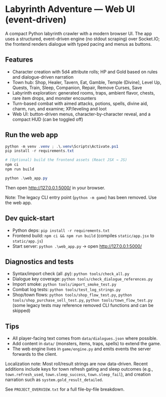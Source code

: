
# Labyrinth Adventure — Web UI (event-driven)

A compact Python labyrinth crawler with a modern browser UI. The app uses a structured, event-driven engine (no stdout scraping) over Socket.IO; the frontend renders dialogue with typed pacing and menus as buttons.

## Features

- Character creation with 5d4 attribute rolls; HP and Gold based on rules and dialogue-driven narration
- Town hub: Shop, Healer, Tavern, Eat, Gamble, Temple (Divine), Level Up, Quests, Train, Sleep, Companion, Repair, Remove Curses, Save
- Labyrinth exploration: generated rooms, traps, ambient flavor, chests, rare item drops, and monster encounters
- Turn-based combat with aimed attacks, potions, spells, divine aid, charm, run, and examine; XP/leveling and loot
- Web UI: button-driven menus, character-by-character reveal, and a compact HUD (can be toggled off)

## Run the web app

```powershell
python -m venv .venv ; .\.venv\Scripts\Activate.ps1
pip install -r requirements.txt

# (Optional) build the frontend assets (React JSX → JS)
npm ci
npm run build

python .\web_app.py
```

Then open http://127.0.0.1:5000/ in your browser.

Note: The legacy CLI entry point (`python -m game`) has been removed. Use the web app.

## Dev quick-start

- Python deps: `pip install -r requirements.txt`
- Frontend build: `npm ci && npm run build` (compiles `static/app.jsx` to `static/app.js`)
- Start server: `python .\web_app.py` → open http://127.0.0.1:5000/

## Diagnostics and tests

- Syntax/import check (all .py): `python tools/check_all.py`
- Dialogue key coverage: `python tools/check_dialogue_references.py`
- Import smoke: `python tools/import_smoke_test.py`
- Combat log tests: `python tools/test_log_strings.py`
- Shop/town flows: `python tools/shop_flow_test.py`, `python tools/shop_purchase_sell_test.py`, `python tools/town_flow_test.py` (some legacy tests may reference removed CLI functions and can be skipped)

## Tips

- All player-facing text comes from `data/dialogues.json` where possible.
- Add content in `data/` (monsters, items, traps, spells) to extend the game.
- The web engine lives in `game/engine.py` and emits events the server forwards to the client.

Localization note: Most roll/result strings are now data-driven. Recent additions include keys for town refresh gating and sleep outcomes (e.g., `town.refresh_used`, `town.sleep_success`, `town.sleep_fail`), and creation narration such as `system.gold_result_detailed`.

See `PROJECT_OVERVIEW.txt` for a full file-by-file breakdown.